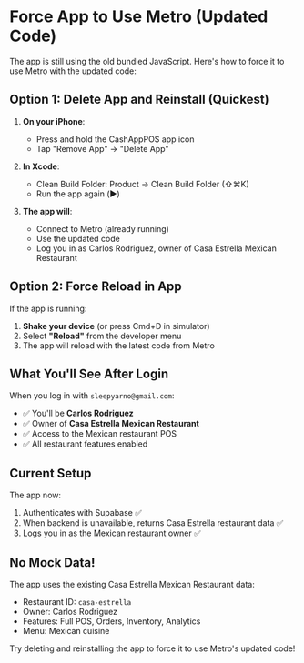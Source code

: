 # Force App to Use Metro (Updated Code)

The app is still using the old bundled JavaScript. Here's how to force it to use Metro with the updated code:

## Option 1: Delete App and Reinstall (Quickest)

1. **On your iPhone**:
   - Press and hold the CashAppPOS app icon
   - Tap "Remove App" → "Delete App"

2. **In Xcode**:
   - Clean Build Folder: Product → Clean Build Folder (⇧⌘K)
   - Run the app again (▶️)

3. **The app will**:
   - Connect to Metro (already running)
   - Use the updated code
   - Log you in as Carlos Rodriguez, owner of Casa Estrella Mexican Restaurant

## Option 2: Force Reload in App

If the app is running:
1. **Shake your device** (or press Cmd+D in simulator)
2. Select **"Reload"** from the developer menu
3. The app will reload with the latest code from Metro

## What You'll See After Login

When you log in with `sleepyarno@gmail.com`:
- ✅ You'll be **Carlos Rodriguez**
- ✅ Owner of **Casa Estrella Mexican Restaurant**
- ✅ Access to the Mexican restaurant POS
- ✅ All restaurant features enabled

## Current Setup

The app now:
1. Authenticates with Supabase ✅
2. When backend is unavailable, returns Casa Estrella restaurant data ✅
3. Logs you in as the Mexican restaurant owner ✅

## No Mock Data!

The app uses the existing Casa Estrella Mexican Restaurant data:
- Restaurant ID: `casa-estrella`
- Owner: Carlos Rodriguez
- Features: Full POS, Orders, Inventory, Analytics
- Menu: Mexican cuisine

Try deleting and reinstalling the app to force it to use Metro's updated code!